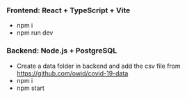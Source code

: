 

### Frontend: React + TypeScript + Vite
- npm i
- npm run dev

### Backend: Node.js + PostgreSQL
- Create a data folder in backend and add the csv file from https://github.com/owid/covid-19-data
- npm i
- npm start
